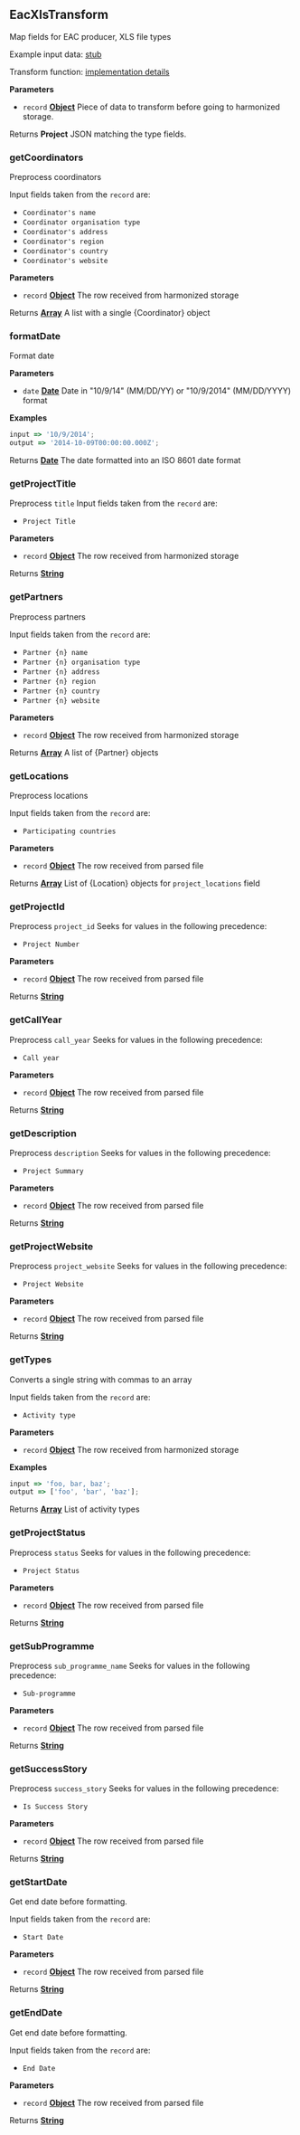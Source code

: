 <!-- Generated by documentation.js. Update this documentation by updating the source code. -->

## EacXlsTransform

Map fields for EAC producer, XLS file types

Example input data: [stub][1]

Transform function: [implementation details][2]

**Parameters**

- `record` **[Object][3]** Piece of data to transform before going to harmonized storage.

Returns **Project** JSON matching the type fields.

### getCoordinators

Preprocess coordinators

Input fields taken from the `record` are:

- `Coordinator's name`
- `Coordinator organisation type`
- `Coordinator's address`
- `Coordinator's region`
- `Coordinator's country`
- `Coordinator's website`

**Parameters**

- `record` **[Object][3]** The row received from harmonized storage

Returns **[Array][4]** A list with a single {Coordinator} object

### formatDate

Format date

**Parameters**

- `date` **[Date][5]** Date in "10/9/14" (MM/DD/YY) or "10/9/2014" (MM/DD/YYYY) format

**Examples**

```javascript
input => '10/9/2014';
output => '2014-10-09T00:00:00.000Z';
```

Returns **[Date][5]** The date formatted into an ISO 8601 date format

### getProjectTitle

Preprocess `title`
Input fields taken from the `record` are:

- `Project Title`

**Parameters**

- `record` **[Object][3]** The row received from harmonized storage

Returns **[String][6]**

### getPartners

Preprocess partners

Input fields taken from the `record` are:

- `Partner {n} name`
- `Partner {n} organisation type`
- `Partner {n} address`
- `Partner {n} region`
- `Partner {n} country`
- `Partner {n} website`

**Parameters**

- `record` **[Object][3]** The row received from harmonized storage

Returns **[Array][4]** A list of {Partner} objects

### getLocations

Preprocess locations

Input fields taken from the `record` are:

- `Participating countries`

**Parameters**

- `record` **[Object][3]** The row received from parsed file

Returns **[Array][4]** List of {Location} objects for `project_locations` field

### getProjectId

Preprocess `project_id`
Seeks for values in the following precedence:

- `Project Number`

**Parameters**

- `record` **[Object][3]** The row received from parsed file

Returns **[String][6]**

### getCallYear

Preprocess `call_year`
Seeks for values in the following precedence:

- `Call year`

**Parameters**

- `record` **[Object][3]** The row received from parsed file

Returns **[String][6]**

### getDescription

Preprocess `description`
Seeks for values in the following precedence:

- `Project Summary`

**Parameters**

- `record` **[Object][3]** The row received from parsed file

Returns **[String][6]**

### getProjectWebsite

Preprocess `project_website`
Seeks for values in the following precedence:

- `Project Website`

**Parameters**

- `record` **[Object][3]** The row received from parsed file

Returns **[String][6]**

### getTypes

Converts a single string with commas to an array

Input fields taken from the `record` are:

- `Activity type`

**Parameters**

- `record` **[Object][3]** The row received from harmonized storage

**Examples**

```javascript
input => 'foo, bar, baz';
output => ['foo', 'bar', 'baz'];
```

Returns **[Array][4]** List of activity types

### getProjectStatus

Preprocess `status`
Seeks for values in the following precedence:

- `Project Status`

**Parameters**

- `record` **[Object][3]** The row received from parsed file

Returns **[String][6]**

### getSubProgramme

Preprocess `sub_programme_name`
Seeks for values in the following precedence:

- `Sub-programme`

**Parameters**

- `record` **[Object][3]** The row received from parsed file

Returns **[String][6]**

### getSuccessStory

Preprocess `success_story`
Seeks for values in the following precedence:

- `Is Success Story`

**Parameters**

- `record` **[Object][3]** The row received from parsed file

Returns **[String][6]**

### getStartDate

Get end date before formatting.

Input fields taken from the `record` are:

- `Start Date`

**Parameters**

- `record` **[Object][3]** The row received from parsed file

Returns **[String][6]**

### getEndDate

Get end date before formatting.

Input fields taken from the `record` are:

- `End Date`

**Parameters**

- `record` **[Object][3]** The row received from parsed file

Returns **[String][6]**

[1]: https://github.com/ec-europa/eubfr-data-lake/blob/master/services/ingestion/etl/eac/xls/test/stubs/record.json
[2]: https://github.com/ec-europa/eubfr-data-lake/blob/master/services/ingestion/etl/eac/xls/src/lib/transform.js
[3]: https://developer.mozilla.org/docs/Web/JavaScript/Reference/Global_Objects/Object
[4]: https://developer.mozilla.org/docs/Web/JavaScript/Reference/Global_Objects/Array
[5]: https://developer.mozilla.org/docs/Web/JavaScript/Reference/Global_Objects/Date
[6]: https://developer.mozilla.org/docs/Web/JavaScript/Reference/Global_Objects/String

